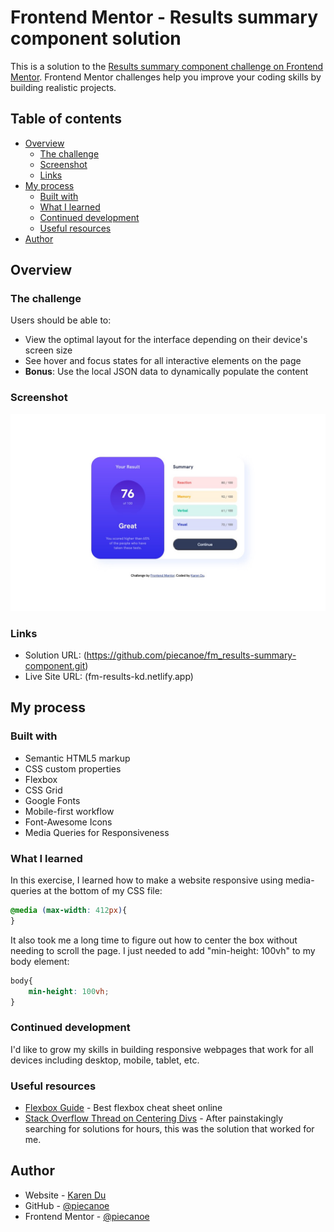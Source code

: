 # Frontend Mentor - Results summary component solution

This is a solution to the [Results summary component challenge on Frontend Mentor](https://www.frontendmentor.io/challenges/results-summary-component-CE_K6s0maV). Frontend Mentor challenges help you improve your coding skills by building realistic projects. 

## Table of contents

- [Overview](#overview)
  - [The challenge](#the-challenge)
  - [Screenshot](#screenshot)
  - [Links](#links)
- [My process](#my-process)
  - [Built with](#built-with)
  - [What I learned](#what-i-learned)
  - [Continued development](#continued-development)
  - [Useful resources](#useful-resources)
- [Author](#author)

## Overview

### The challenge

Users should be able to:

- View the optimal layout for the interface depending on their device's screen size
- See hover and focus states for all interactive elements on the page
- **Bonus**: Use the local JSON data to dynamically populate the content

### Screenshot

![](./solution/screenshot.jpg)

### Links

- Solution URL: (https://github.com/piecanoe/fm_results-summary-component.git)
- Live Site URL: (fm-results-kd.netlify.app)

## My process

### Built with

- Semantic HTML5 markup
- CSS custom properties
- Flexbox
- CSS Grid
- Google Fonts
- Mobile-first workflow
- Font-Awesome Icons
- Media Queries for Responsiveness

### What I learned

In this exercise, I learned how to make a website responsive using media-queries at the bottom of my CSS file:

```css
@media (max-width: 412px){
}
```
It also took me a long time to figure out how to center the box without needing to scroll the page. I just needed to add "min-height: 100vh" to my body element:

```css
body{
    min-height: 100vh;
}
```

### Continued development

I'd like to grow my skills in building responsive webpages that work for all devices including desktop, mobile, tablet, etc.

### Useful resources

- [Flexbox Guide](https://css-tricks.com/snippets/css/a-guide-to-flexbox/) - Best flexbox cheat sheet online
- [Stack Overflow Thread on Centering Divs](https://stackoverflow.com/questions/52485824/how-to-make-a-div-max-height-equal-to-the-screen-height#:~:text=You%20can%20set%20max%2Dheight,100%25%20of%20the%20viewport's%20height.&text=Also%20note%20that%20max%2Dheight,use%20height%20or%20min%2Dheight%20.) - After painstakingly searching for solutions for hours, this was the solution that worked for me.

## Author

- Website - [Karen Du](https://karendu.netlify.app/)
- GitHub - [@piecanoe](@piecanoe)
- Frontend Mentor - [@piecanoe](https://www.frontendmentor.io/profile/piecanoe)

